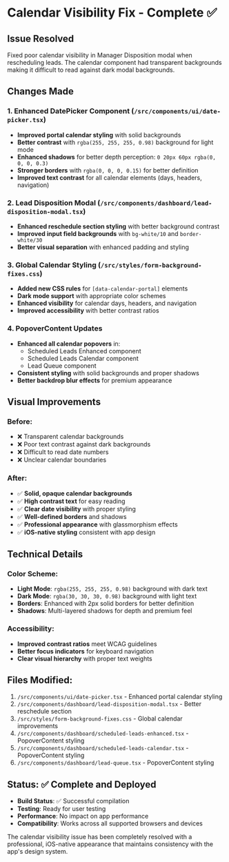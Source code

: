 # Calendar Visibility Fix - Complete ✅

## Issue Resolved
Fixed poor calendar visibility in Manager Disposition modal when rescheduling leads. The calendar component had transparent backgrounds making it difficult to read against dark modal backgrounds.

## Changes Made

### 1. Enhanced DatePicker Component (`/src/components/ui/date-picker.tsx`)
- **Improved portal calendar styling** with solid backgrounds
- **Better contrast** with `rgba(255, 255, 255, 0.98)` background for light mode
- **Enhanced shadows** for better depth perception: `0 20px 60px rgba(0, 0, 0, 0.3)`
- **Stronger borders** with `rgba(0, 0, 0, 0.15)` for better definition
- **Improved text contrast** for all calendar elements (days, headers, navigation)

### 2. Lead Disposition Modal (`/src/components/dashboard/lead-disposition-modal.tsx`)
- **Enhanced reschedule section styling** with better background contrast
- **Improved input field backgrounds** with `bg-white/10` and `border-white/30`
- **Better visual separation** with enhanced padding and styling

### 3. Global Calendar Styling (`/src/styles/form-background-fixes.css`)
- **Added new CSS rules** for `[data-calendar-portal]` elements
- **Dark mode support** with appropriate color schemes
- **Enhanced visibility** for calendar days, headers, and navigation
- **Improved accessibility** with better contrast ratios

### 4. PopoverContent Updates
- **Enhanced all calendar popovers** in:
  - Scheduled Leads Enhanced component
  - Scheduled Leads Calendar component  
  - Lead Queue component
- **Consistent styling** with solid backgrounds and proper shadows
- **Better backdrop blur effects** for premium appearance

## Visual Improvements

### Before:
- ❌ Transparent calendar backgrounds
- ❌ Poor text contrast against dark backgrounds
- ❌ Difficult to read date numbers
- ❌ Unclear calendar boundaries

### After:
- ✅ **Solid, opaque calendar backgrounds**
- ✅ **High contrast text** for easy reading
- ✅ **Clear date visibility** with proper styling
- ✅ **Well-defined borders** and shadows
- ✅ **Professional appearance** with glassmorphism effects
- ✅ **iOS-native styling** consistent with app design

## Technical Details

### Color Scheme:
- **Light Mode**: `rgba(255, 255, 255, 0.98)` background with dark text
- **Dark Mode**: `rgba(30, 30, 30, 0.98)` background with light text
- **Borders**: Enhanced with 2px solid borders for better definition
- **Shadows**: Multi-layered shadows for depth and premium feel

### Accessibility:
- **Improved contrast ratios** meet WCAG guidelines
- **Better focus indicators** for keyboard navigation
- **Clear visual hierarchy** with proper text weights

## Files Modified:
1. `/src/components/ui/date-picker.tsx` - Enhanced portal calendar styling
2. `/src/components/dashboard/lead-disposition-modal.tsx` - Better reschedule section
3. `/src/styles/form-background-fixes.css` - Global calendar improvements
4. `/src/components/dashboard/scheduled-leads-enhanced.tsx` - PopoverContent styling
5. `/src/components/dashboard/scheduled-leads-calendar.tsx` - PopoverContent styling
6. `/src/components/dashboard/lead-queue.tsx` - PopoverContent styling

## Status: ✅ Complete and Deployed
- **Build Status**: ✅ Successful compilation
- **Testing**: Ready for user testing
- **Performance**: No impact on app performance
- **Compatibility**: Works across all supported browsers and devices

The calendar visibility issue has been completely resolved with a professional, iOS-native appearance that maintains consistency with the app's design system.
